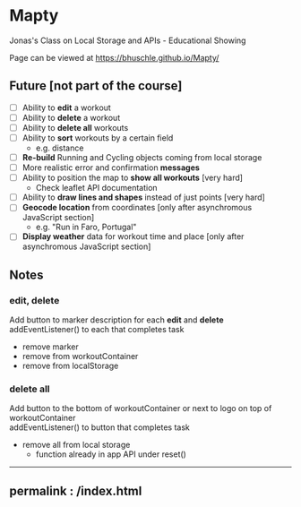 # Mapty
Jonas's Class on Local Storage and APIs - Educational Showing
 
Page can be viewed at https://bhuschle.github.io/Mapty/

## Future [not part of the course]
- [ ] Ability to **edit** a workout
- [ ] Ability to **delete** a workout
- [ ] Ability to **delete all** workouts
- [ ] Ability to **sort** workouts by a certain field 
  - e.g. distance
- [ ] **Re-build** Running and Cycling objects coming from local storage
- [ ] More realistic error and confirmation **messages**
- [ ] Ability to position the map to **show all workouts** [very hard]
  - Check leaflet API documentation
- [ ] Ability to **draw lines and shapes** instead of just points [very hard]
- [ ] **Geocode location** from coordinates [only after asynchromous JavaScript section]
  - e.g. "Run in Faro, Portugal"
- [ ] **Display weather** data for workout time and place [only after asynchromous JavaScript section]

## Notes
### **edit**, **delete**
Add button to marker description for each **edit** and **delete**\
addEventListener() to each that completes task
- remove marker
- remove from workoutContainer
- remove from localStorage

### **delete all**
Add button to the bottom of workoutContainer or next to logo on top of workoutContainer\
addEventListener() to button that completes task
- remove all from local storage
  - function already in app API under reset()

---
permalink : /index.html
---
